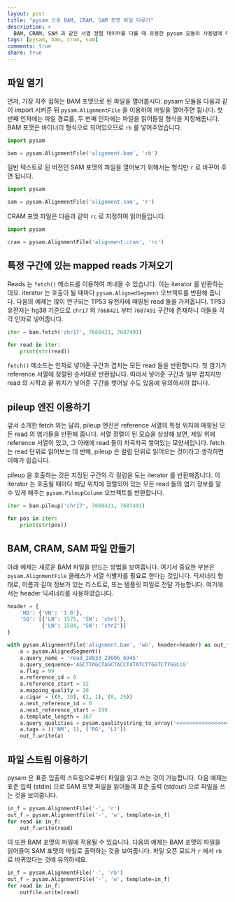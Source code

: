 ```yaml
---
layout: post
title: "pysam 으로 BAM, CRAM, SAM 포맷 파일 다루기"
description: >
  BAM, CRAM, SAM 과 같은 서열 정렬 데이터를 다룰 때 유용한 pysam 모듈의 사용법에 대해 알아봅니다.
tags: [pysam, bam, cram, sam]
comments: true
share: true
---
```


## 파일 열기

먼저, 가장 자주 접하는 BAM 포맷으로 된 파일을 열어봅시다. pysam 모듈을 다음과 같이 import 시켜준 뒤
`pysam.AlignmentFile` 을 이용하여 파일을 열어주면 됩니다. 첫 번째 인자에는 파일 경로를, 두 번째
인자에는 파일을 읽어들일 형식을 지정해줍니다. BAM 포맷은 바이너리 형식으로 되어있으므로 `rb` 를
넣어주었습니다.

```python
import pysam

bam = pysam.AlignmentFile('alignment.bam', 'rb')
```

일반 텍스트로 된 버전인 SAM 포맷의 파일을 열어보기 위해서는 형식만 `r` 로 바꾸어 주면 됩니다.

```python
import pysam

sam = pysam.AlignmentFile('alignment.sam', 'r')
```

CRAM 포맷 파일은 다음과 같이 `rc` 로 지정하여 읽어들입니다.

```python
import pysam

cram = pysam.AlignmentFile('alignment.cram', 'rc')
```


## 특정 구간에 있는 mapped reads 가져오기

Reads 는 `fetch()` 메소드를 이용하여 꺼내올 수 있습니다. 이는 iterator 를 반환하는데요.
iterator 는 호출이 될 때마다 `pysam.AlignedSegment` 오브젝트를 반환해 줍니다. 다음의 예제는
많이 연구되는 TP53 유전자에 매핑된 read 들을 가져옵니다. TP53 유전자는 hg38 기준으로 `chr17` 의
`7668421` 부터 `7687491` 구간에 존재하니 이들을 각각 인자로 넣어줍니다.

```python
iter = bam.fetch('chr17', 7668421, 7687491)

for read in iter:
    print(str(read))
```

`fetch()` 메소드는 인자로 넣어준 구간과 겹치는 모든 read 들을 반환합니다. 첫 염기가 reference
서열에 정렬된 순서대로 반환됩니다. 따라서 넣어준 구간과 일부 겹치지만 read 의 시작과 끝 위치가 넣어준
구간을 벗어날 수도 있음에 유의하셔야 합니다.


## pileup 엔진 이용하기

앞서 소개한 fetch 와는 달리, pileup 엔진은 reference 서열의 특정 위치에 매핑된 모든 read 의
염기들을 반환해 줍니다. 서열 정렬이 된 모습을 상상해 보면, 제일 위에 reference 서열이 있고, 그 아래에
read 들이 차곡차곡 쌓여있는 모양새입니다. fetch 는 read 단위로 읽어보는 데 반해, pileup 은 컬럼
단위로 읽어오는 것이라고 생각하면 이해가 쉽습니다.

pileup 을 호출하는 것은 지정된 구간의 각 컬럼을 도는 iterator 를 반환해줍니다. 이 iterator 는
호출될 때마다 해당 위치에 정렬되어 있는 모든 read 들의 염기 정보를 알 수 있게 해주는
`pysam.PileupColumn` 오브젝트를 반환합니다.

```python
iter = bam.pileup('chr17', 7668421, 7687491)

for pos in iter:
    print(str(pos))
```

## BAM, CRAM, SAM 파일 만들기

아래 예제는 새로운 BAM 파일을 만드는 방법을 보여줍니다. 여기서 중요한 부분은 `pysam.AlignmentFile`
클래스가 서열 식별자를 필요로 한다는 것입니다. 딕셔너리 형태로, 이름과 길이 정보가 있는 리스트로, 또는
템플릿 파일로 전달 가능합니다. 여기에서는 header 딕셔너리를 사용하였습니다.

```python
header = {
    'HD': {'VN': '1.0'},
    'SQ': [{'LN': 1575, 'SN': 'chr1'},
           {'LN': 1584, 'SN': 'chr2'}]
}

with pysam.AlignmentFile('alignment.bam', 'wb', header=header) as out_f:
    a = pysam.AlignedSegment()
    a.query_name = 'read_28833_29006_6945'
    a.query_sequence='AGCTTAGCTAGCTACCTATATCTTGGTCTTGGCCG'
    a.flag = 99
    a.reference_id = 0
    a.reference_start = 32
    a.mapping_quality = 20
    a.cigar = ((0, 10), (2, 1), (0, 25))
    a.next_reference_id = 0
    a.next_reference_start = 199
    a.template_length = 167
    a.query_qualities = pysam.qualitystring_to_array('<<<<<<<<<<<<<<<<<<<<<:<9/,&,22;;<<<')
    a.tags = (('NM', 1), ('RG', 'L1'))
    out_f.write(a)
```

## 파일 스트림 이용하기

pysam 은 표준 입출력 스트림으로부터 파일을 읽고 쓰는 것이 가능합니다. 다음 예제는 표준 입력 (stdin)
으로 SAM 포맷 파일을 읽어들여 표준 출력 (stdout) 으로 파일을 쓰는 것을 보여줍니다.

```python
in_f = pysam.AlignmentFile('-', 'r')
out_f = pysam.AlignmentFile('-', 'w', template=in_f)
for read in in_f:
    out_f.write(read)
```

이 또한 BAM 포맷의 파일에 적용될 수 있습니다. 다음의 예제는 BAM 포맷의 파일을 읽어들여 SAM 포맷의
파일로 출력하는 것을 보여줍니다. 파일 오픈 모드가 `r` 에서 `rb` 로 바뀌었다는 것에 유의하세요.

```python
in_f = pysam.AlignmentFile('-', 'rb')
out_f = pysam.AlignmentFile('-', 'w', template=in_f)
for read in in_f:
    outfile.write(read)
```
